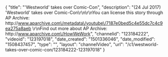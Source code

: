 {
    "title": "'Westworld' takes over Comic-Con",
    "description": "(24 Jul 2017) 'Westworld' takes over Comic-Con\r\n\r\nYou can license this story through AP Archive: http:\/\/www.aparchive.com\/metadata\/youtube\/7187e0bed5c4e55dc7c4c9ea275a8aeb \r\nFind out more about AP Archive: http:\/\/www.aparchive.com\/HowWeWork",
    "channelid": "123184222",
    "videoid": "123197018",
    "date_created": "1501336046",
    "date_modified": "1508437457",
    "type": "",
    "layout": "channelVideo",
    "url": "\/c1\/westworld-takes-over-comic-con\/123184222-123197018"
}